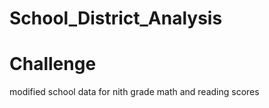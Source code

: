 # School_District_Analysis
# Challenge 
modified school data for nith grade math and reading scores
